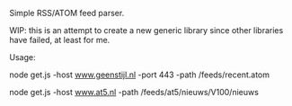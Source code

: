 Simple RSS/ATOM feed parser.

WIP: this is an attempt to create a new generic library since other libraries have failed, at least for me.

Usage:

  node get.js -host www.geenstijl.nl -port 443 -path /feeds/recent.atom

  node get.js -host www.at5.nl -path /feeds/at5/nieuws/V100/nieuws
